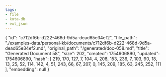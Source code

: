 ```yaml
---
tags:
- file
- kota-db
- ext_json
---
```

{
  "id": "c712df6b-d222-468d-9d5a-dead65e34ef2",
  "file_path": "./examples-data/personal-kb/documents/c712df6b-d222-468d-9d5a-dead65e34ef2.md",
  "original_path": "/generated/doc-058.md",
  "title": "Generated Document 58",
  "size": 202,
  "created": 1754606890,
  "updated": 1754606890,
  "hash": [
    219,
    170,
    127,
    7,
    104,
    4,
    208,
    153,
    236,
    7,
    103,
    90,
    18,
    13,
    25,
    52,
    114,
    142,
    4,
    51,
    243,
    66,
    67,
    207,
    0,
    145,
    209,
    185,
    63,
    245,
    252,
    111
  ],
  "embedding": null
}